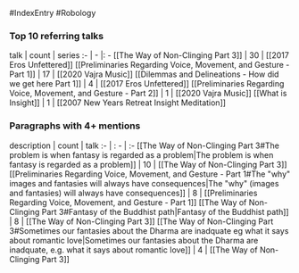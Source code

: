 #IndexEntry #Robology

### Top 10 referring talks
talk | count | series
:- | - |: -
[[The Way of Non-Clinging Part 3]] | 30 | [[2017 Eros Unfettered]]
[[Preliminaries Regarding Voice, Movement, and Gesture - Part 1]] | 17 | [[2020 Vajra Music]]
[[Dilemmas and Delineations - How did we get here Part 1]] | 4 | [[2017 Eros Unfettered]]
[[Preliminaries Regarding Voice, Movement, and Gesture - Part 2]] | 1 | [[2020 Vajra Music]]
[[What is Insight]] | 1 | [[2007 New Years Retreat Insight Meditation]]

### Paragraphs with 4+ mentions
description | count | talk
:- | : - | :-
[[The Way of Non-Clinging Part 3#The problem is when fantasy is regarded as a problem\|The problem is when fantasy is regarded as a problem]] | 10 | [[The Way of Non-Clinging Part 3]]
[[Preliminaries Regarding Voice, Movement, and Gesture - Part 1#The "why" images and fantasies will always have consequences\|The "why" (images and fantasies) will always have consequences]] | 8 | [[Preliminaries Regarding Voice, Movement, and Gesture - Part 1]]
[[The Way of Non-Clinging Part 3#Fantasy of the Buddhist path\|Fantasy of the Buddhist path]] | 8 | [[The Way of Non-Clinging Part 3]]
[[The Way of Non-Clinging Part 3#Sometimes our fantasies about the Dharma are inadquate eg what it says about romantic love\|Sometimes our fantasies about the Dharma are inadquate, e.g. what it says about romantic love]] | 4 | [[The Way of Non-Clinging Part 3]]

